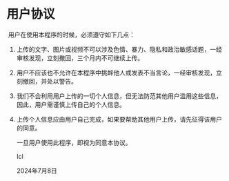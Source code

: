 # 用户协议

​		用户在使用本程序的时候，必须遵守如下几点：

1.  上传的文字、图片或视频不可以涉及色情、暴力、隐私和政治敏感话题，一经审核发现，立刻撤回，三个月内不可继续上传。

2.  用户不应该也不允许在本程序中挑衅他人或发表不当言论，一经审核发现，立刻撤回，并处以警告。

3.  我们不会利用用户上传的一切个人信息，但无法防范其他用户滥用这些信息，因此，用户需谨慎上传自己的个人信息。

4.  上传个人信息应由用户自己完成，如果要帮助其他用户上传，请先征得该用户的同意。

    一旦用户使用此程序，即视为同意本协议。

    lcl

    2024年7月8日
